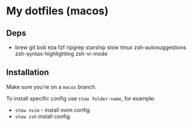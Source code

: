 # My dotfiles (macos)

## Deps
- brew git bob eza fzf ripgrep starship stow tmux zsh-autosuggestions zsh-syntax-highlighting zsh-vi-mode

## Installation

Make sure you're on a `macos` branch.

To install specific config use `stow folder-name`, for example:

- `stow nvim` - install nvim config.
- `stow zsh` install config.
